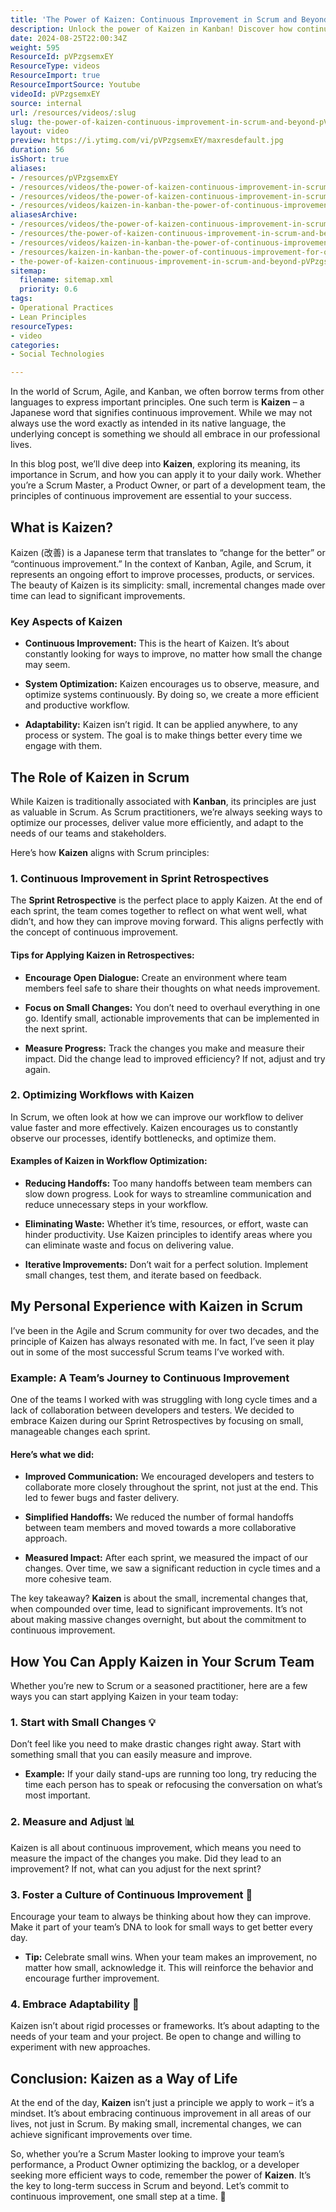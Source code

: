 ```yaml
---
title: 'The Power of Kaizen: Continuous Improvement in Scrum and Beyond'
description: Unlock the power of Kaizen in Kanban! Discover how continuous improvement can elevate your workflows and drive optimal results. Embrace the journey!
date: 2024-08-25T22:00:34Z
weight: 595
ResourceId: pVPzgsemxEY
ResourceType: videos
ResourceImport: true
ResourceImportSource: Youtube
videoId: pVPzgsemxEY
source: internal
url: /resources/videos/:slug
slug: the-power-of-kaizen-continuous-improvement-in-scrum-and-beyond-pVPzgsemxEY
layout: video
preview: https://i.ytimg.com/vi/pVPzgsemxEY/maxresdefault.jpg
duration: 56
isShort: true
aliases:
- /resources/pVPzgsemxEY
- /resources/videos/the-power-of-kaizen-continuous-improvement-in-scrum-and-beyond-pVPzgsemxEY
- /resources/videos/the-power-of-kaizen-continuous-improvement-in-scrum-and-beyond
- /resources/videos/kaizen-in-kanban-the-power-of-continuous-improvement-for-optimal-results
aliasesArchive:
- /resources/videos/the-power-of-kaizen-continuous-improvement-in-scrum-and-beyond
- /resources/the-power-of-kaizen-continuous-improvement-in-scrum-and-beyond
- /resources/videos/kaizen-in-kanban-the-power-of-continuous-improvement-for-optimal-results
- /resources/kaizen-in-kanban-the-power-of-continuous-improvement-for-optimal-results
- the-power-of-kaizen-continuous-improvement-in-scrum-and-beyond-pVPzgsemxEY
sitemap:
  filename: sitemap.xml
  priority: 0.6
tags:
- Operational Practices
- Lean Principles
resourceTypes:
- video
categories:
- Social Technologies

---
```

In the world of Scrum, Agile, and Kanban, we often borrow terms from other languages to express important principles. One such term is **Kaizen** – a Japanese word that signifies continuous improvement. While we may not always use the word exactly as intended in its native language, the underlying concept is something we should all embrace in our professional lives.

In this blog post, we’ll dive deep into **Kaizen**, exploring its meaning, its importance in Scrum, and how you can apply it to your daily work. Whether you’re a Scrum Master, a Product Owner, or part of a development team, the principles of continuous improvement are essential to your success.

## What is Kaizen?

Kaizen (改善) is a Japanese term that translates to “change for the better” or “continuous improvement.” In the context of Kanban, Agile, and Scrum, it represents an ongoing effort to improve processes, products, or services. The beauty of Kaizen is its simplicity: small, incremental changes made over time can lead to significant improvements.

### Key Aspects of Kaizen

- **Continuous Improvement:** This is the heart of Kaizen. It’s about constantly looking for ways to improve, no matter how small the change may seem.

- **System Optimization:** Kaizen encourages us to observe, measure, and optimize systems continuously. By doing so, we create a more efficient and productive workflow.

- **Adaptability:** Kaizen isn’t rigid. It can be applied anywhere, to any process or system. The goal is to make things better every time we engage with them.

## The Role of Kaizen in Scrum

While Kaizen is traditionally associated with **Kanban**, its principles are just as valuable in Scrum. As Scrum practitioners, we’re always seeking ways to optimize our processes, deliver value more efficiently, and adapt to the needs of our teams and stakeholders.

Here’s how **Kaizen** aligns with Scrum principles:

### 1\. Continuous Improvement in Sprint Retrospectives

The **Sprint Retrospective** is the perfect place to apply Kaizen. At the end of each sprint, the team comes together to reflect on what went well, what didn’t, and how they can improve moving forward. This aligns perfectly with the concept of continuous improvement.

#### Tips for Applying Kaizen in Retrospectives:

- **Encourage Open Dialogue:** Create an environment where team members feel safe to share their thoughts on what needs improvement.

- **Focus on Small Changes:** You don’t need to overhaul everything in one go. Identify small, actionable improvements that can be implemented in the next sprint.

- **Measure Progress:** Track the changes you make and measure their impact. Did the change lead to improved efficiency? If not, adjust and try again.

### 2\. Optimizing Workflows with Kaizen

In Scrum, we often look at how we can improve our workflow to deliver value faster and more effectively. Kaizen encourages us to constantly observe our processes, identify bottlenecks, and optimize them.

#### Examples of Kaizen in Workflow Optimization:

- **Reducing Handoffs:** Too many handoffs between team members can slow down progress. Look for ways to streamline communication and reduce unnecessary steps in your workflow.

- **Eliminating Waste:** Whether it’s time, resources, or effort, waste can hinder productivity. Use Kaizen principles to identify areas where you can eliminate waste and focus on delivering value.

- **Iterative Improvements:** Don’t wait for a perfect solution. Implement small changes, test them, and iterate based on feedback.

## My Personal Experience with Kaizen in Scrum

I’ve been in the Agile and Scrum community for over two decades, and the principle of Kaizen has always resonated with me. In fact, I’ve seen it play out in some of the most successful Scrum teams I’ve worked with.

### Example: A Team’s Journey to Continuous Improvement

One of the teams I worked with was struggling with long cycle times and a lack of collaboration between developers and testers. We decided to embrace Kaizen during our Sprint Retrospectives by focusing on small, manageable changes each sprint.

#### Here’s what we did:

- **Improved Communication:** We encouraged developers and testers to collaborate more closely throughout the sprint, not just at the end. This led to fewer bugs and faster delivery.

- **Simplified Handoffs:** We reduced the number of formal handoffs between team members and moved towards a more collaborative approach.

- **Measured Impact:** After each sprint, we measured the impact of our changes. Over time, we saw a significant reduction in cycle times and a more cohesive team.

The key takeaway? **Kaizen** is about the small, incremental changes that, when compounded over time, lead to significant improvements. It’s not about making massive changes overnight, but about the commitment to continuous improvement.

## How You Can Apply Kaizen in Your Scrum Team

Whether you’re new to Scrum or a seasoned practitioner, here are a few ways you can start applying Kaizen in your team today:

### 1\. Start with Small Changes 💡

Don’t feel like you need to make drastic changes right away. Start with something small that you can easily measure and improve.

- **Example:** If your daily stand-ups are running too long, try reducing the time each person has to speak or refocusing the conversation on what’s most important.

### 2\. Measure and Adjust 📊

Kaizen is all about continuous improvement, which means you need to measure the impact of the changes you make. Did they lead to an improvement? If not, what can you adjust for the next sprint?

### 3\. Foster a Culture of Continuous Improvement 🌱

Encourage your team to always be thinking about how they can improve. Make it part of your team’s DNA to look for small ways to get better every day.

- **Tip:** Celebrate small wins. When your team makes an improvement, no matter how small, acknowledge it. This will reinforce the behavior and encourage further improvement.

### 4\. Embrace Adaptability 🔄

Kaizen isn’t about rigid processes or frameworks. It’s about adapting to the needs of your team and your project. Be open to change and willing to experiment with new approaches.

## Conclusion: Kaizen as a Way of Life

At the end of the day, **Kaizen** isn’t just a principle we apply to work – it’s a mindset. It’s about embracing continuous improvement in all areas of our lives, not just in Scrum. By making small, incremental changes, we can achieve significant improvements over time.

So, whether you’re a Scrum Master looking to improve your team’s performance, a Product Owner optimizing the backlog, or a developer seeking more efficient ways to code, remember the power of **Kaizen**. It’s the key to long-term success in Scrum and beyond. Let’s commit to continuous improvement, one small step at a time. 🚀

